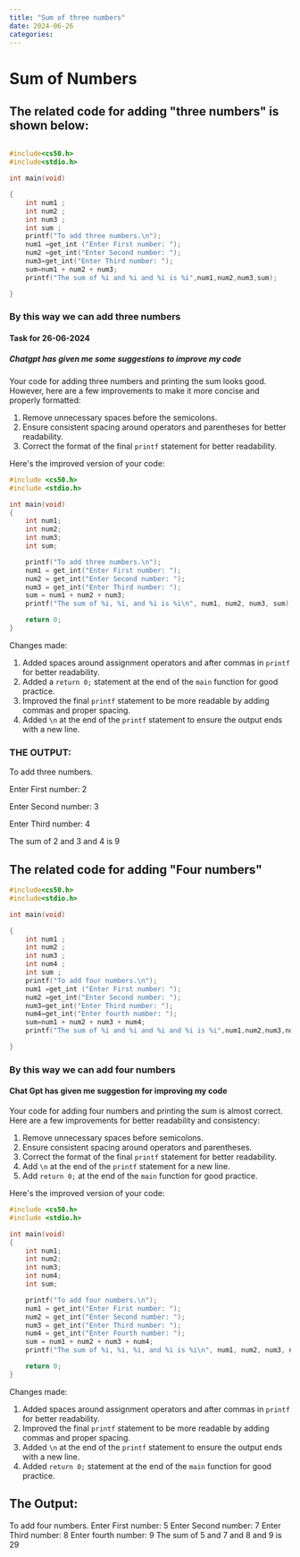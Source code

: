 ```yaml
---
title: "Sum of three numbers"
date: 2024-06-26
categories:
---
```



# Sum of **Numbers**
## The related code for adding "three numbers" is shown below:
```C

#include<cs50.h>
#include<stdio.h>

int main(void)

{
    int num1 ;
    int num2 ;
    int num3 ;
    int sum ;
    printf("To add three numbers.\n");
    num1 =get_int ("Enter First number: ");
    num2 =get_int("Enter Second number: ");
    num3=get_int("Enter Third number: ");
    sum=num1 + num2 + num3;
    printf("The sum of %i and %i and %i is %i",num1,num2,num3,sum);

}
```

### By this way we can add three numbers
#### Task for 26-06-2024

##### Chatgpt has given me some suggestions to improve my code

Your code for adding three numbers and printing the sum looks good. However, here are a few improvements to make it more concise and properly formatted:

1. Remove unnecessary spaces before the semicolons.
2. Ensure consistent spacing around operators and parentheses for better readability.
3. Correct the format of the final `printf` statement for better readability.

Here's the improved version of your code:

```c
#include <cs50.h>
#include <stdio.h>

int main(void)
{
    int num1;
    int num2;
    int num3;
    int sum;

    printf("To add three numbers.\n");
    num1 = get_int("Enter First number: ");
    num2 = get_int("Enter Second number: ");
    num3 = get_int("Enter Third number: ");
    sum = num1 + num2 + num3;
    printf("The sum of %i, %i, and %i is %i\n", num1, num2, num3, sum);

    return 0;
}
```

Changes made:
1. Added spaces around assignment operators and after commas in `printf` for better readability.
2. Added a `return 0;` statement at the end of the `main` function for good practice.
3. Improved the final `printf` statement to be more readable by adding commas and proper spacing.
4. Added `\n` at the end of the `printf` statement to ensure the output ends with a new line.

### THE OUTPUT:

To add three numbers.

Enter First number: 2

Enter Second number: 3

Enter Third number: 4

The sum of 2 and 3 and 4 is 9

## The related code for adding **"Four numbers"**
```C
#include<cs50.h>
#include<stdio.h>

int main(void)

{
    int num1 ;
    int num2 ;
    int num3 ;
    int num4 ;
    int sum ;
    printf("To add four numbers.\n");
    num1 =get_int ("Enter First number: ");
    num2 =get_int("Enter Second number: ");
    num3=get_int("Enter Third number: ");
    num4=get_int("Enter fourth number: ");
    sum=num1 + num2 + num3 + num4;
    printf("The sum of %i and %i and %i and %i is %i",num1,num2,num3,num4,sum);

}
```
### By this way we can add four numbers
#### Chat Gpt has given me suggestion for improving my code

Your code for adding four numbers and printing the sum is almost correct. Here are a few improvements for better readability and consistency:

1. Remove unnecessary spaces before semicolons.
2. Ensure consistent spacing around operators and parentheses.
3. Correct the format of the final `printf` statement for better readability.
4. Add `\n` at the end of the `printf` statement for a new line.
5. Add `return 0;` at the end of the `main` function for good practice.

Here's the improved version of your code:

```c
#include <cs50.h>
#include <stdio.h>

int main(void)
{
    int num1;
    int num2;
    int num3;
    int num4;
    int sum;

    printf("To add four numbers.\n");
    num1 = get_int("Enter First number: ");
    num2 = get_int("Enter Second number: ");
    num3 = get_int("Enter Third number: ");
    num4 = get_int("Enter Fourth number: ");
    sum = num1 + num2 + num3 + num4;
    printf("The sum of %i, %i, %i, and %i is %i\n", num1, num2, num3, num4, sum);

    return 0;
}
```

Changes made:
1. Added spaces around assignment operators and after commas in `printf` for better readability.
2. Improved the final `printf` statement to be more readable by adding commas and proper spacing.
3. Added `\n` at the end of the `printf` statement to ensure the output ends with a new line.
4. Added `return 0;` statement at the end of the `main` function for good practice.

## The Output:

To add four numbers.
Enter First number: 5
Enter Second number: 7
Enter Third number: 8
Enter fourth number: 9
The sum of 5 and 7 and 8 and 9 is 29